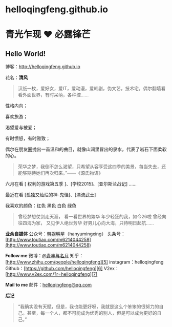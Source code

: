 # helloqingfeng.github.io
青光乍现 ❤️ 必露锋芒
===================

## Hello World!

博客：http://helloqingfeng.github.io

花名：**清风**

>汉纸一枚，爱好女，爱IT，爱动漫，爱韩剧，伪文艺，技术宅。偶尔翻墙看看外面世界，有时呆萌，各种控……

性格内向；

喜欢旅游；

渴望爱与被爱；

有时愤怒，有时雅致；

偶尔在朋友圈抛出一首温和的曲目，就像山涧里冒出的泉水，代表了岩石下面柔软的心。

> 荣华之梦，我倒不怎么渴望，只希望从容享受这四季的美景，每当失去，还能够期待她们再次归来。”——《源氏物语》

六月在看 [ 权利的游戏第五季 ]、[学校2015]、[亚尔斯兰战记] ……

最近在看 [孤独又灿烂的神-鬼怪]、[漂流武士]

我喜欢的颜色：红色 黑色 白色 绿色

> 曾经梦想仗剑走天涯，
> 看一看世界的繁华 年少轻狂的我，如今26啦
> 曾经向往四海为家， 又见伊人绝世芳华
> 好男儿心向大海，只待明日起航……

**业余自媒体**
公众号：[韩娱明星][1]（hanyumingxing）
头条号：[http://www.toutiao.com/m6214044258](http://www.toutiao.com/m6214044258)

**Follow me**
微博：[@青丰与名月][4]
知乎：[http://www.zhihu.com/people/helloqingfeng][5]
instagram：helloqingfeng
Github：[https://github.com/helloqingfeng][6]
V2ex：[http://www.v2ex.com/?r=helloqingfeng][7]

**Mail to me**
邮件：[helloqingfeng@qq.com][8]

**后记**
> “我确实没有天赋，但是，我也能更好呀，我就是这么个笨笨的很努力的自己。甚至，每一个人，都不可能成为优秀的别人，但是可以成为更好的自己。”


  [1]: http://www.aiweibang.com/m/u/4432
  [2]: http://helloqingfeng.aliapp.com/hello0.html
  [3]: http://helloqingfeng.aliapp.com/
  [4]: http://weibo.com/helloqingfeng
  [5]: http://www.zhihu.com/people/helloqingfeng
  [6]: https://github.com/helloqingfeng
  [7]: http://www.v2ex.com/?r=helloqingfeng
  [8]: http://helloqingfeng@xiaoyuanjian.com
